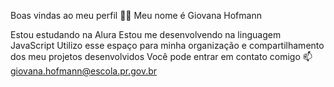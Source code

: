 Boas vindas ao meu perfil 💙💙
Meu nome é Giovana Hofmann

Estou estudando na Alura
Estou me desenvolvendo na linguagem JavaScript
Utilizo esse espaço para minha organização e compartilhamento dos meu projetos desenvolvidos
Você pode entrar em contato comigo 📫
giovana.hofmann@escola.pr.gov.br
